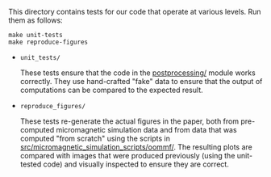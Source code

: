 This directory contains tests for our code that operate at various levels.
Run them as follows:

    make unit-tests
    make reproduce-figures


- `unit_tests/`

  These tests ensure that the code in the [postprocessing/](../src/postprocessing/)
  module works correctly. They use hand-crafted "fake" data to ensure that the
  output of computations can be compared to the expected result.

- `reproduce_figures/`

  These tests re-generate the actual figures in the paper, both from pre-computed
  micromagnetic simulation data and from data that was computed "from scratch" using
  the scripts in [src/micromagnetic_simulation_scripts/oommf/](../src/micromagnetic_simulation_scripts/oommf/).
  The resulting plots are compared with images that were produced previously (using the
  unit-tested code) and visually inspected to ensure they are correct.

